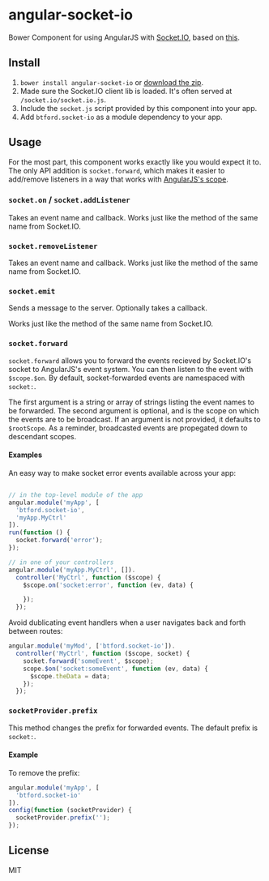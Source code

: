 # angular-socket-io
Bower Component for using AngularJS with [Socket.IO](http://socket.io/), based on [this](http://briantford.com/blog/angular-socket-io.html).


## Install

1. `bower install angular-socket-io` or [download the zip](https://github.com/btford/angular-socket-io/archive/master.zip).
2. Made sure the Socket.IO client lib is loaded. It's often served at `/socket.io/socket.io.js`.
3. Include the `socket.js` script provided by this component into your app.
4. Add `btford.socket-io` as a module dependency to your app.


## Usage

For the most part, this component works exactly like you would expect it to.
The only API addition is `socket.forward`, which makes it easier to add/remove listeners in a way that works with [AngularJS's scope](http://docs.angularjs.org/api/ng.$rootScope.Scope).

### `socket.on` / `socket.addListener`
Takes an event name and callback.
Works just like the method of the same name from Socket.IO.

### `socket.removeListener`
Takes an event name and callback.
Works just like the method of the same name from Socket.IO.

### `socket.emit`
Sends a message to the server.
Optionally takes a callback.

Works just like the method of the same name from Socket.IO.

### `socket.forward`

`socket.forward` allows you to forward the events recieved by Socket.IO's socket to AngularJS's event system.
You can then listen to the event with `$scope.$on`.
By default, socket-forwarded events are namespaced with `socket:`.

The first argument is a string or array of strings listing the event names to be forwarded.
The second argument is optional, and is the scope on which the events are to be broadcast.
If an argument is not provided, it defaults to `$rootScope`.
As a reminder, broadcasted events are propegated down to descendant scopes.

#### Examples

An easy way to make socket error events available across your app:

```javascript

// in the top-level module of the app
angular.module('myApp', [
  'btford.socket-io',
  'myApp.MyCtrl'
]).
run(function () {
  socket.forward('error');
});

// in one of your controllers
angular.module('myApp.MyCtrl', []).
  controller('MyCtrl', function ($scope) {
    $scope.on('socket:error', function (ev, data) {

    });
  });
```

Avoid dublicating event handlers when a user navigates back and forth between routes:

```javascript
angular.module('myMod', ['btford.socket-io']).
  controller('MyCtrl', function ($scope, socket) {
    socket.forward('someEvent', $scope);
    scope.$on('socket:someEvent', function (ev, data) {
      $scope.theData = data;
    });
  });
```

### `socketProvider.prefix`

This method changes the prefix for forwarded events.
The default prefix is `socket:`.

#### Example

To remove the prefix:

```javascript
angular.module('myApp', [
  'btford.socket-io'
]).
config(function (socketProvider) {
  socketProvider.prefix('');
});
```


## License
MIT
